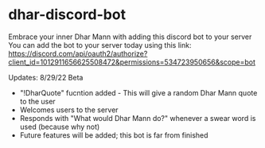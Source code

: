 # dhar-discord-bot
Embrace your inner Dhar Mann with adding this discord bot to your server
You can add the bot to your server today using this link: https://discord.com/api/oauth2/authorize?client_id=1012911656625508472&permissions=534723950656&scope=bot

Updates:
8/29/22 Beta
  - "!DharQuote" fucntion added - This will give a random Dhar Mann quote to the user
  - Welcomes users to the server
  - Responds with "What would Dhar Mann do?" whenever a swear word is used (because why not)
  - Future features will be added; this bot is far from finished
